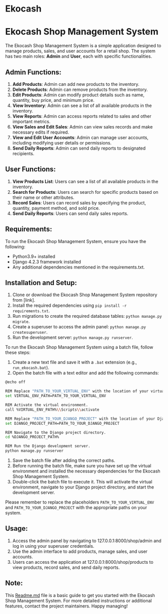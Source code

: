 # Ekocash

# Ekocash Shop Management System

The Ekocash Shop Management System is a simple application designed to manage products, sales, and user accounts for a retail shop. The system has two main roles: **Admin** and **User**, each with specific functionalities.

## Admin Functions:

1. **Add Products**: Admin can add new products to the inventory.
2. **Delete Products**: Admin can remove products from the inventory.
3. **Edit Products**: Admin can modify product details such as name, quantity, buy price, and minimum price.
4. **View Inventory**: Admin can see a list of all available products in the inventory.
5. **View Reports**: Admin can access reports related to sales and other important metrics.
6. **View Sales and Edit Sales**: Admin can view sales records and make necessary edits if required.
7. **View and Edit User Accounts**: Admin can manage user accounts, including modifying user details or permissions.
8. **Send Daily Reports**: Admin can send daily reports to designated recipients.

## User Functions:

1. **View Products List**: Users can see a list of all available products in the inventory.
2. **Search for Products**: Users can search for specific products based on their name or other attributes.
3. **Record Sales**: Users can record sales by specifying the product, quantity, payment method, and sold price.
4. **Send Daily Reports**: Users can send daily sales reports.

## Requirements:

To run the Ekocash Shop Management System, ensure you have the following:

- Python3.9+ installed
- Django 4.2.3 framework installed
- Any additional dependencies mentioned in the requirements.txt.

## Installation and Setup:

1. Clone or download the Ekocash Shop Management System repository from [link].
2. Install the required dependencies using `pip install -r requirements.txt`.
3. Run migrations to create the required database tables: `python manage.py migrate`.
4. Create a superuser to access the admin panel: `python manage.py createsuperuser`.
5. Run the development server: `python manage.py runserver`.

To run the Ekocash Shop Management System using a batch file, follow these steps:

1. Create a new text file and save it with a `.bat` extension (e.g., `run_ekocash.bat`).
2. Open the batch file with a text editor and add the following commands:

```bash
@echo off

REM Replace "PATH_TO_YOUR_VIRTUAL_ENV" with the location of your virtual environment.
set VIRTUAL_ENV_PATH=PATH_TO_YOUR_VIRTUAL_ENV

REM Activate the virtual environment.
call %VIRTUAL_ENV_PATH%\\Scripts\\activate

REM Replace "PATH_TO_YOUR_DJANGO_PROJECT" with the location of your Django project.
set DJANGO_PROJECT_PATH=PATH_TO_YOUR_DJANGO_PROJECT

REM Navigate to the Django project directory.
cd %DJANGO_PROJECT_PATH%

REM Run the Django development server.
python manage.py runserver

```

1. Save the batch file after adding the correct paths.
2. Before running the batch file, make sure you have set up the virtual environment and installed the necessary dependencies for the Ekocash Shop Management System.
3. Double-click the batch file to execute it. This will activate the virtual environment, navigate to your Django project directory, and start the development server.

Please remember to replace the placeholders `PATH_TO_YOUR_VIRTUAL_ENV` and `PATH_TO_YOUR_DJANGO_PROJECT` with the appropriate paths on your system. 

## Usage:

1. Access the admin panel by navigating to 127.0.0.1:8000/shop/admin and log in using your superuser credentials.
2. Use the admin interface to add products, manage sales, and user accounts.
3. Users can access the application at 127.0.0.1:8000/shop/products to view products, record sales, and send daily reports.

## Note:

This [Readme.md](http://readme.md/) file is a basic guide to get you started with the Ekocash Shop Management System. For more detailed instructions or additional features, contact the project maintainers. Happy managing!
